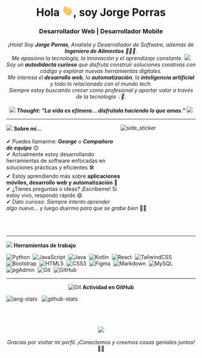 <h1 align="center">Hola <img src="https://raw.githubusercontent.com/ABSphreak/ABSphreak/master/gifs/Hi.gif" width="30px">, soy Jorge Porras</h1>
<h3 align="center">Desarrollador Web | Desarrollador Mobile</h3>

<p align="center">
  <em>
    ¡Hola! Soy <b>Jorge Porras</b>, Analista y Desarrollador de Software, además de <b>Ingeniero de Alimentos</b> 🧪👨‍💻.<br>
    Me apasiona la tecnología, la innovación y el aprendizaje constante. <img src="https://github.com/TheDudeThatCode/TheDudeThatCode/blob/master/Assets/Developer.gif" width="30px"> <br>
    Soy un <b>autodidacta curioso</b> que disfruta construir soluciones creativas con código y explorar nuevas herramientas digitales.<br>
    Me interesa el <b>desarrollo web</b>, la <b>automatización</b>, la <b>inteligencia artificial</b> y todo lo relacionado con el mundo tech.<br>
    Siempre estoy buscando crecer como profesional y aportar valor a través de la tecnología 💡🚀.
  </em>
  <br><br>
  <img src="https://media.giphy.com/media/gH3LO09IOiZIqePwv9/giphy.gif" width="50" /> 
  <b><i align="center">Thought: "La vida es efímera… disfrútala haciendo lo que amas."</i></b> 
  <img src="https://media.giphy.com/media/qjqUcgIyRjsl2/giphy.gif" width="50" />
</p>

---

<img align="right" width="200" height="200" alt="side_sticker" src="https://media.giphy.com/media/TEnXkcsHrP4YedChhA/giphy.gif" />

<img src="https://media.giphy.com/media/iY8CRBdQXODJSCERIr/giphy.gif" width="30px">&nbsp;<b>Sobre mí...</b><br><br>
✔ Puedes llamarme: **_George_** o **_Compañero de equipo_** 😊<br>
✔ Actualmente estoy desarrollando herramientas de software enfocadas en soluciones prácticas y eficientes 🛠️<br>
✔ Estoy aprendiendo más sobre **aplicaciones móviles, desarrollo web y automatización** 🤖<br>
✔ ¿Tienes preguntas o ideas? ¡Escríbeme! Si estoy vivo, respondo rápido 😄<br>
✔ Dato curioso: _Siempre intento aprender algo nuevo... y luego duermo para que se grabe bien_ 🧠💤<br><br><br><br>

---

<img src="https://media.giphy.com/media/iY8CRBdQXODJSCERIr/giphy.gif" width="30px">&nbsp;<b>Herramientas de trabajo</b>


![Python](https://img.shields.io/badge/python-3670A0?style=for-the-badge&logo=python&logoColor=ffdd54)&nbsp;
![JavaScript](https://img.shields.io/badge/javascript-%23323330.svg?style=for-the-badge&logo=javascript&logoColor=%23F7DF1E)&nbsp;
![Java](https://img.shields.io/badge/java-%23ED8B00.svg?style=for-the-badge&logo=java&logoColor=white)&nbsp;
![Kotlin](https://img.shields.io/badge/kotlin-%230095D5.svg?style=for-the-badge&logo=kotlin&logoColor=white)&nbsp;
![React](https://img.shields.io/badge/react-%2320232a.svg?style=for-the-badge&logo=react&logoColor=%2361DAFB)&nbsp;
![TailwindCSS](https://img.shields.io/badge/tailwindcss-%2338B2AC.svg?style=for-the-badge&logo=tailwind-css&logoColor=white)&nbsp;
![Bootstrap](https://img.shields.io/badge/bootstrap-%23563D7C.svg?style=for-the-badge&logo=bootstrap&logoColor=white)&nbsp;
![HTML5](https://img.shields.io/badge/html5-%23E34F26.svg?style=for-the-badge&logo=html5&logoColor=white)&nbsp;
![CSS3](https://img.shields.io/badge/css3-%231572B6.svg?style=for-the-badge&logo=css3&logoColor=white)&nbsp;
![Figma](https://img.shields.io/badge/figma-%23F24E1E.svg?style=for-the-badge&logo=figma&logoColor=white)&nbsp;
![Markdown](https://img.shields.io/badge/markdown-%23000000.svg?style=for-the-badge&logo=markdown&logoColor=white)&nbsp;
![MySQL](https://img.shields.io/badge/mysql-%2300f.svg?style=for-the-badge&logo=mysql&logoColor=white)&nbsp;
![pgAdmin](https://img.shields.io/badge/pgadmin-336791?style=for-the-badge&logo=postgresql&logoColor=white)&nbsp;
![Git](https://img.shields.io/badge/git-%23F05033.svg?style=for-the-badge&logo=git&logoColor=white)&nbsp;
![GitHub](https://img.shields.io/badge/github-%23121011.svg?style=for-the-badge&logo=github&logoColor=white)&nbsp;



---

<p align="center">
  <img src="https://media.giphy.com/media/W5eoZHPpUx9sapR0eu/giphy.gif" width="30px" alt="Git"/>&nbsp;<b>Actividad en GitHub</b>
</p>

<!-- Lenguajes más usados -->
<p>
  <img align="left" src="https://github-readme-stats.vercel.app/api/top-langs?username=IngAlim2023&show_icons=true&locale=en&layout=compact&theme=chartreuse-dark" alt="lang-stats" />
</p>

<!-- Estadísticas de GitHub con commits privados y caché reducido -->
<p>
  <img align="right" src="https://github-readme-stats.vercel.app/api?username=IngAlim2023&show_icons=true&locale=en&theme=chartreuse-dark&count_private=true&cache_seconds=30" alt="github-stats" width="410" />
</p>

<br><br><br><br>

<!-- Contribuciones -->
<div align="center">
  <img src="https://github-readme-streak-stats.herokuapp.com?user=IngAlim2023&theme=chartreuse-dark" />
</div>





<p align="center">
  <i>Gracias por visitar mi perfil. ¡Conectemos y creemos cosas geniales juntos!</i> 🙌🚀
</p>

<!-- Créditos al README original de: Ovindu Wijethunge -->
